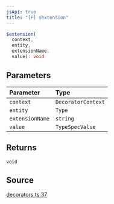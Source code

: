 ```yaml
---
jsApi: true
title: "[F] $extension"
---
```


```ts
$extension(
  context,
  entity,
  extensionName,
  value): void
```

## Parameters

| Parameter       | Type               |
| :-------------- | :----------------- |
| `context`       | `DecoratorContext` |
| `entity`        | `Type`             |
| `extensionName` | `string`           |
| `value`         | `TypeSpecValue`    |

## Returns

`void`

## Source

[decorators.ts:37](https://github.com/markcowl/cadl/blob/3db15286/packages/openapi/src/decorators.ts#L37)
